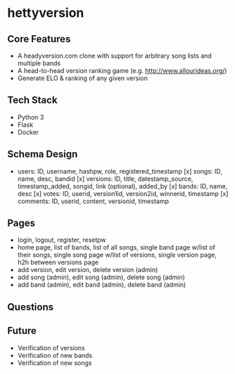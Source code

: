 # hettyversion


## Core Features

* A headyversion.com clone with support for arbitrary song lists and multiple bands
* A head-to-head version ranking game (e.g. http://www.allourideas.org/)
* Generate ELO & ranking of any given version

## Tech Stack

* Python 3
* Flask
* Docker

## Schema Design

* users: ID, username, hashpw, role, registered_timestamp
[x] songs: ID, name, desc, bandid
[x] versions: ID, title, datestamp_source, timestamp_added, songid, link (optional), added_by
[x] bands: ID, name, desc
[x] votes: ID, userid, version1id, version2id, winnerid, timestamp
[x] comments: ID, userid, content, versionid, timestamp

## Pages

* login, logout, register, resetpw
* home page, list of bands, list of all songs, single band page w/list of their songs, single song page w/list of versions, single version page, h2h between versions page
* add version, edit version, delete version (admin)
* add song (admin), edit song (admin), delete song (admin)
* add band (admin), edit band (admin), delete band (admin)

## Questions

## Future

* Verification of versions
* Verification of new bands
* Verification of new songs

